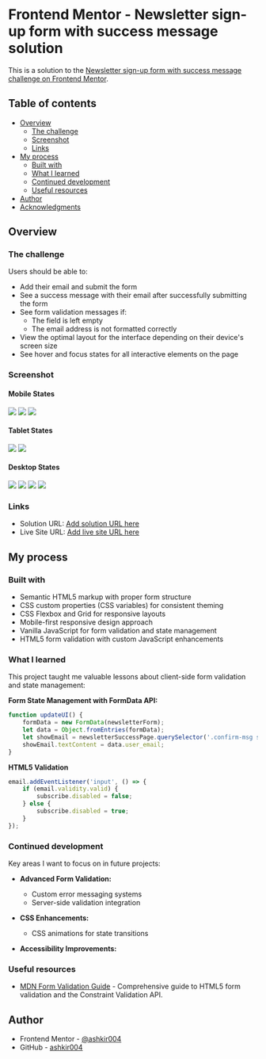 # Frontend Mentor - Newsletter sign-up form with success message solution

This is a solution to the [Newsletter sign-up form with success message challenge on Frontend Mentor](https://www.frontendmentor.io/challenges/newsletter-signup-form-with-success-message-3FC1AZbNrv). 

## Table of contents

- [Overview](#overview)
  - [The challenge](#the-challenge)
  - [Screenshot](#screenshot)
  - [Links](#links)
- [My process](#my-process)
  - [Built with](#built-with)
  - [What I learned](#what-i-learned)
  - [Continued development](#continued-development)
  - [Useful resources](#useful-resources)
- [Author](#author)
- [Acknowledgments](#acknowledgments)

## Overview

### The challenge

Users should be able to:

- Add their email and submit the form
- See a success message with their email after successfully submitting the form
- See form validation messages if:
  - The field is left empty
  - The email address is not formatted correctly
- View the optimal layout for the interface depending on their device's screen size
- See hover and focus states for all interactive elements on the page

### Screenshot

#### Mobile States
![](/screenshots/mobile.png)
![](/screenshots/mobile-error-state.png)
![](/screenshots/mobile-success.png)

#### Tablet States
![](/screenshots/tablet.png)
![](/screenshots/tablet-success.png)

#### Desktop States
![](/screenshots/desktop.png)
![](/screenshots/desktop-error-state.png)
![](/screenshots/desktop-active-state.png)
![](/screenshots/desktop-success.png)


### Links

- Solution URL: [Add solution URL here](https://your-solution-url.com)
- Live Site URL: [Add live site URL here](https://your-live-site-url.com)

## My process

### Built with

- Semantic HTML5 markup with proper form structure
- CSS custom properties (CSS variables) for consistent theming
- CSS Flexbox and Grid for responsive layouts
- Mobile-first responsive design approach
- Vanilla JavaScript for form validation and state management
- HTML5 form validation with custom JavaScript enhancements

### What I learned

This project taught me valuable lessons about client-side form validation and state management:

**Form State Management with FormData API:**
```javascript
function updateUI() {
    formData = new FormData(newsletterForm);
    let data = Object.fromEntries(formData);
    let showEmail = newsletterSuccessPage.querySelector('.confirm-msg strong');  
    showEmail.textContent = data.user_email;
}
```

**HTML5 Validation**
```javascript
email.addEventListener('input', () => {
    if (email.validity.valid) {    
        subscribe.disabled = false;
    } else {
        subscribe.disabled = true;
    }
});
```

### Continued development

Key areas I want to focus on in future projects:

- **Advanced Form Validation:**
  - Custom error messaging systems
  - Server-side validation integration

- **CSS Enhancements:**
  - CSS animations for state transitions

- **Accessibility Improvements:**

### Useful resources

- [MDN Form Validation Guide](https://developer.mozilla.org/en-US/docs/Learn/Forms/Form_validation) - Comprehensive guide to HTML5 form validation and the Constraint Validation API.


## Author

- Frontend Mentor - [@ashkir004](https://www.frontendmentor.io/profile/ashkir004)
- GitHub - [ashkir004](https://github.com/ashkir004)


